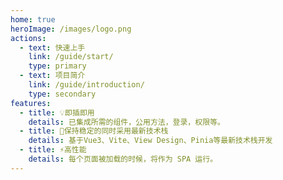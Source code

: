 ```yaml
---
home: true
heroImage: /images/logo.png
actions:
  - text: 快速上手
    link: /guide/start/
    type: primary
  - text: 项目简介
    link: /guide/introduction/
    type: secondary
features:
  - title: 💡即插即用
    details: 已集成所需的组件，公用方法，登录，权限等。
  - title: 🤙保持稳定的同时采用最新技术栈
    details: 基于Vue3、Vite、View Design、Pinia等最新技术栈开发
  - title: ⚡️高性能
    details: 每个页面被加载的时候，将作为 SPA 运行。
---
```

